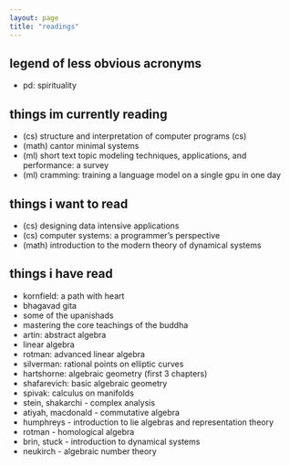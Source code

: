 ```yaml
---
layout: page
title: "readings"
---
```


## legend of less obvious acronyms

 - pd: spirituality

## things im currently reading

- (cs) structure and interpretation of computer programs (cs)
- (math) cantor minimal systems
- (ml) short text topic modeling techniques, applications, and performance: a survey
- (ml) cramming: training a language model on a single gpu in one day


## things i want to read

- (cs) designing data intensive applications
- (cs) computer systems: a programmer’s perspective
- (math) introduction to the modern theory of dynamical systems


## things i have read

- kornfield: a path with heart
- bhagavad gita
- some of the upanishads
- mastering the core teachings of the buddha
- artin: abstract algebra
- linear algebra
- rotman: advanced linear algebra
- silverman: rational points on elliptic curves
- hartshorne: algebraic geometry (first 3 chapters)
- shafarevich: basic algebraic geometry
- spivak: calculus on manifolds
- stein, shakarchi - complex analysis
- atiyah, macdonald - commutative algebra
- humphreys - introduction to lie algebras and representation theory
- rotman - homological algebra
- brin, stuck - introduction to dynamical systems
- neukirch - algebraic number theory
